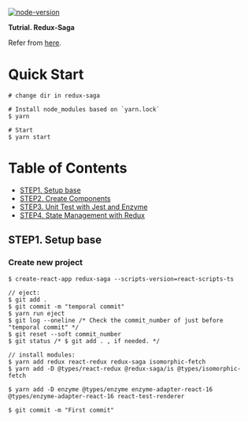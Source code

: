 [![node-version](https://img.shields.io/badge/node-10.13.0-brightgreen.svg)](https://github.com/nodejs/node)

**Tutrial. Redux-Saga**

Refer from [here](https://github.com/redux-saga/redux-saga/tree/master/examples/async).

# Quick Start

```console
# change dir in redux-saga

# Install node_modules based on `yarn.lock`
$ yarn

# Start
$ yarn start
```

# Table of Contents

* [STEP1. Setup base](#step1-setup-base)
* [STEP2. Create Components](#step2-create-components)
* [STEP3. Unit Test with Jest and Enzyme](#step3-unit-test-with-jest-and-enzyme)
* [STEP4. State Management with Redux](#step4-state-management-with-redux)

## STEP1. Setup base

### Create new project

```console
$ create-react-app redux-saga --scripts-version=react-scripts-ts

// eject:
$ git add .
$ git commit -m "temporal commit"
$ yarn run eject
$ git log --oneline /* Check the commit_number of just before "temporal commit" */
$ git reset --soft commit_number
$ git status /* $ git add . , if needed. */

// install modules:
$ yarn add redux react-redux redux-saga isomorphic-fetch
$ yarn add -D @types/react-redux @redux-saga/is @types/isomorphic-fetch

$ yarn add -D enzyme @types/enzyme enzyme-adapter-react-16 @types/enzyme-adapter-react-16 react-test-renderer

$ git commit -m "First commit"
```